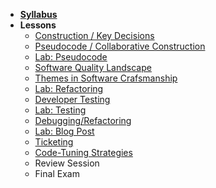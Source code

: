 - **[Syllabus](README.md)**
- **Lessons**
  - [Construction / Key Decisions](Lessons/Lesson1.md)
  - [Pseudocode / Collaborative Construction](Lessons/Lesson2.md)
  - [Lab: Pseudocode](Lessons/Lesson3.md)
  - [Software Quality Landscape](Lessons/Lesson4.md)
  - [Themes in Software Crafsmanship](Lessons/Lesson5.md)
  - [Lab: Refactoring](Lessons/Lesson6.md)
  - [Developer Testing](Lessons/Lesson7.md)
  - [Lab: Testing](Lessons/Lesson8.md)
  - [Debugging/Refactoring](Lessons/Lesson9.md)
  - [Lab: Blog Post](Lessons/Lesson10.md)
  - [Ticketing](Lessons/Lesson11.md)
  - [Code-Tuning Strategies](Lessons/Lesson12.md)
  - Review Session
  - Final Exam
